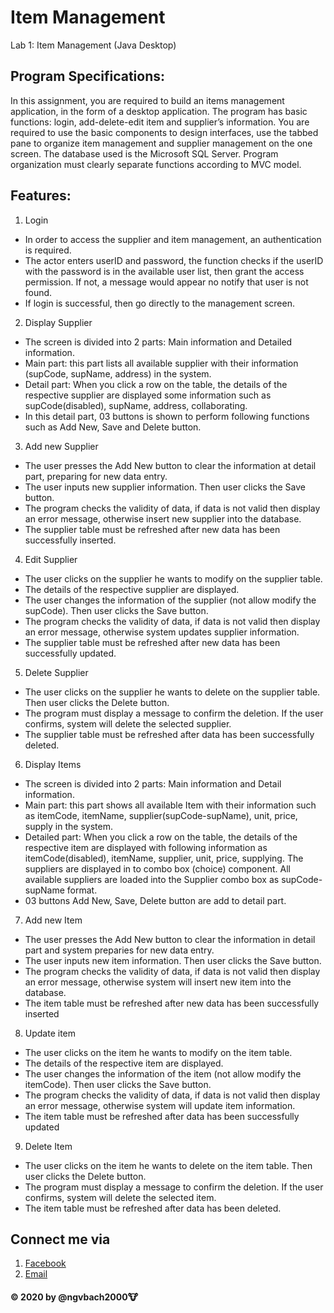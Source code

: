 # Item Management
Lab 1: Item Management 
(Java Desktop)

## Program Specifications:
In this assignment, you are required to build an items management application, in the form of a desktop application. The program has basic functions: login, add-delete-edit item and supplier’s information. You are required to use the basic components to design interfaces, use the tabbed pane to organize item management and supplier management on the one screen. The database used is the Microsoft SQL Server. Program organization must clearly separate functions according to MVC model.

## Features:
1. Login
 - In order to access the supplier and item management, an authentication is required.
 - The actor enters userID and password, the function checks if the userID with the password is in the available user list, then grant the access permission. If not, a message would appear no notify that user is not found.
 - If login is successful, then go directly to the management screen.

2. Display Supplier 
 - The screen is divided into 2 parts: Main information and Detailed information.
 - Main part: this part lists all available supplier with their information (supCode, supName, address) in the system.
 - Detail part: When you click a row on the table, the details of the respective supplier are displayed some information such as supCode(disabled), supName, address, collaborating.
 - In this detail part, 03 buttons is shown to perform following functions such as Add New, Save and Delete button.
 
3. Add new Supplier
  - The user presses the Add New button to clear the information at detail part, preparing for new data entry.
  - The user inputs new supplier information. Then user clicks the Save button.
  - The program checks the validity of data, if data is not valid then display an error message, otherwise insert new supplier into the database.
  - The supplier table must be refreshed after new data has been successfully inserted.
  
4. Edit Supplier
 - The user clicks on the supplier he wants to modify on the supplier table.
 - The details of the respective supplier are displayed.
 - The user changes the information of the supplier (not allow modify the supCode). Then user clicks the Save button.
 - The program checks the validity of data, if data is not valid then display an error message, otherwise system updates supplier information.
 - The supplier table must be refreshed after new data has been successfully updated.
 
5. Delete Supplier
 - The user clicks on the supplier he wants to delete on the supplier table. Then user clicks the Delete button.
 - The program must display a message to confirm the deletion. If the user confirms, system will delete the selected supplier.
 - The supplier table must be refreshed after data has been successfully deleted.
 
6. Display Items
 - The screen is divided into 2 parts: Main information and Detail information.
 - Main part: this part shows all available Item with their information such as itemCode, itemName, supplier(supCode-supName), unit, price, supply in the system.
 - Detailed part: When you click a row on the table, the details of the respective item are displayed with following information as itemCode(disabled), itemName, supplier, unit, price, supplying. The suppliers are displayed in to combo box (choice) component. All available suppliers are loaded into the Supplier combo box as supCode-supName format.
 - 03 buttons Add New, Save, Delete button are add to detail part.
 
7. Add new Item
 - The user presses the Add New button to clear the information in detail part and system preparies for new data entry.
 - The user inputs new item information. Then user clicks the Save button.
 - The program checks the validity of data, if data is not valid then display an error message, otherwise system will insert new item into the database.
 - The item table must be refreshed after new data has been successfully inserted
 
8. Update item
 - The user clicks on the item he wants to modify on the item table.
 - The details of the respective item are displayed.
 - The user changes the information of the item (not allow modify the itemCode). Then user clicks the Save button.
 - The program checks the validity of data, if data is not valid then display an error message, otherwise system will update item information.
 - The item table must be refreshed after data has been successfully updated
 
9. Delete Item
 - The user clicks on the item he wants to delete on the item table. Then user clicks the Delete button.
 - The program must display a message to confirm the deletion. If the user confirms, system will delete the selected item.
 - The item table must be refreshed after data has been deleted.
 
 
## Connect me via 
1. [Facebook](https://fb.me/ngvbach2000)
2. [Email](mailto:ngvbach2000@gmail.com)

#### © 2020 by @ngvbach2000:cow:
